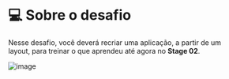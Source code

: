 # 💻 Sobre o desafio

Nesse desafio, você deverá recriar uma aplicação, a partir de um layout, para treinar o que aprendeu até agora no **Stage 02**.

![image](https://github.com/Gleison-1/Desafio_02-Rocket.select/assets/20865183/59aa341d-8481-4455-84da-900a13b9c485)
